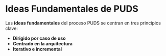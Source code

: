 # Ideas Fundamentales de PUDS

Las **ideas fundamentales** del proceso PUDS se centran en tres principios clave:

- **Dirigido por caso de uso**
- **Centrado en la arquitectura**
- **Iterativo e incremental**
